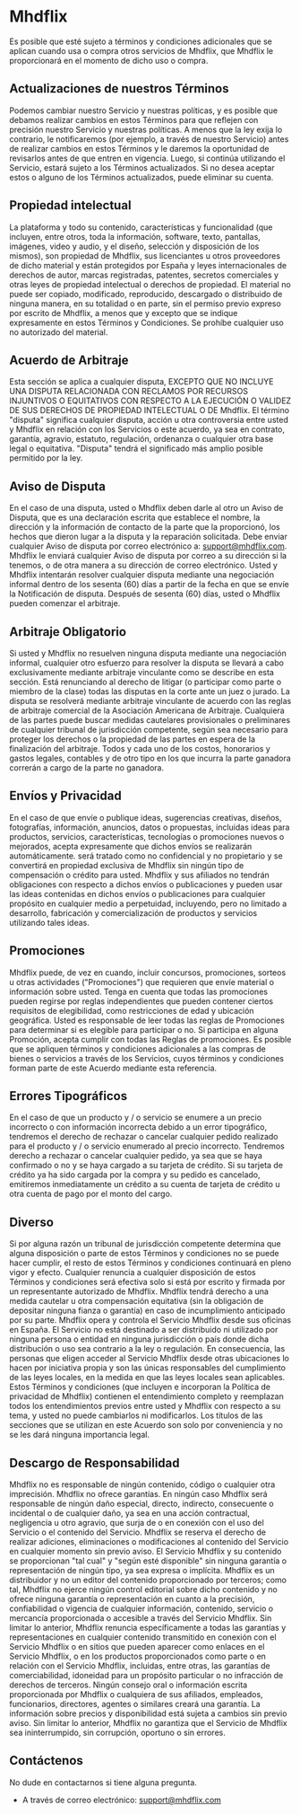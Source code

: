# Mhdflix

Es posible que esté sujeto a términos y condiciones adicionales que se aplican cuando usa o compra otros servicios de Mhdflix, que Mhdflix le proporcionará en el momento de dicho uso o compra.

## Actualizaciones de nuestros Términos

Podemos cambiar nuestro Servicio y nuestras políticas, y es posible que debamos realizar cambios en estos Términos para que reflejen con precisión nuestro Servicio y nuestras políticas. A menos que la ley exija lo contrario, le notificaremos (por ejemplo, a través de nuestro Servicio) antes de realizar cambios en estos Términos y le daremos la oportunidad de revisarlos antes de que entren en vigencia. Luego, si continúa utilizando el Servicio, estará sujeto a los Términos actualizados. Si no desea aceptar estos o alguno de los Términos actualizados, puede eliminar su cuenta.

## Propiedad intelectual

La plataforma y todo su contenido, características y funcionalidad (que incluyen, entre otros, toda la información, software, texto, pantallas, imágenes, video y audio, y el diseño, selección y disposición de los mismos), son propiedad de Mhdflix, sus licenciantes u otros proveedores de dicho material y están protegidos por España y leyes internacionales de derechos de autor, marcas registradas, patentes, secretos comerciales y otras leyes de propiedad intelectual o derechos de propiedad. El material no puede ser copiado, modificado, reproducido, descargado o distribuido de ninguna manera, en su totalidad o en parte, sin el permiso previo expreso por escrito de Mhdflix, a menos que y excepto que se indique expresamente en estos Términos y Condiciones. Se prohíbe cualquier uso no autorizado del material.

## Acuerdo de Arbitraje

Esta sección se aplica a cualquier disputa, EXCEPTO QUE NO INCLUYE UNA DISPUTA RELACIONADA CON RECLAMOS POR RECURSOS INJUNTIVOS O EQUITATIVOS CON RESPECTO A LA EJECUCIÓN O VALIDEZ DE SUS DERECHOS DE PROPIEDAD INTELECTUAL O DE Mhdflix. El término "disputa" significa cualquier disputa, acción u otra controversia entre usted y Mhdflix en relación con los Servicios o este acuerdo, ya sea en contrato, garantía, agravio, estatuto, regulación, ordenanza o cualquier otra base legal o equitativa. "Disputa" tendrá el significado más amplio posible permitido por la ley.

## Aviso de Disputa

En el caso de una disputa, usted o Mhdflix deben darle al otro un Aviso de Disputa, que es una declaración escrita que establece el nombre, la dirección y la información de contacto de la parte que la proporcionó, los hechos que dieron lugar a la disputa y la reparación solicitada. Debe enviar cualquier Aviso de disputa por correo electrónico a: support@mhdflix.com. Mhdflix le enviará cualquier Aviso de disputa por correo a su dirección si la tenemos, o de otra manera a su dirección de correo electrónico. Usted y Mhdflix intentarán resolver cualquier disputa mediante una negociación informal dentro de los sesenta (60) días a partir de la fecha en que se envíe la Notificación de disputa. Después de sesenta (60) días, usted o Mhdflix pueden comenzar el arbitraje.

## Arbitraje Obligatorio

Si usted y Mhdflix no resuelven ninguna disputa mediante una negociación informal, cualquier otro esfuerzo para resolver la disputa se llevará a cabo exclusivamente mediante arbitraje vinculante como se describe en esta sección. Está renunciando al derecho de litigar (o participar como parte o miembro de la clase) todas las disputas en la corte ante un juez o jurado. La disputa se resolverá mediante arbitraje vinculante de acuerdo con las reglas de arbitraje comercial de la Asociación Americana de Arbitraje. Cualquiera de las partes puede buscar medidas cautelares provisionales o preliminares de cualquier tribunal de jurisdicción competente, según sea necesario para proteger los derechos o la propiedad de las partes en espera de la finalización del arbitraje. Todos y cada uno de los costos, honorarios y gastos legales, contables y de otro tipo en los que incurra la parte ganadora correrán a cargo de la parte no ganadora.

## Envíos y Privacidad

En el caso de que envíe o publique ideas, sugerencias creativas, diseños, fotografías, información, anuncios, datos o propuestas, incluidas ideas para productos, servicios, características, tecnologías o promociones nuevos o mejorados, acepta expresamente que dichos envíos se realizarán automáticamente. será tratado como no confidencial y no propietario y se convertirá en propiedad exclusiva de Mhdflix sin ningún tipo de compensación o crédito para usted. Mhdflix y sus afiliados no tendrán obligaciones con respecto a dichos envíos o publicaciones y pueden usar las ideas contenidas en dichos envíos o publicaciones para cualquier propósito en cualquier medio a perpetuidad, incluyendo, pero no limitado a desarrollo, fabricación y comercialización de productos y servicios utilizando tales ideas.

## Promociones

Mhdflix puede, de vez en cuando, incluir concursos, promociones, sorteos u otras actividades ("Promociones") que requieren que envíe material o información sobre usted. Tenga en cuenta que todas las promociones pueden regirse por reglas independientes que pueden contener ciertos requisitos de elegibilidad, como restricciones de edad y ubicación geográfica. Usted es responsable de leer todas las reglas de Promociones para determinar si es elegible para participar o no. Si participa en alguna Promoción, acepta cumplir con todas las Reglas de promociones. Es posible que se apliquen términos y condiciones adicionales a las compras de bienes o servicios a través de los Servicios, cuyos términos y condiciones forman parte de este Acuerdo mediante esta referencia.

## Errores Tipográficos

En el caso de que un producto y / o servicio se enumere a un precio incorrecto o con información incorrecta debido a un error tipográfico, tendremos el derecho de rechazar o cancelar cualquier pedido realizado para el producto y / o servicio enumerado al precio incorrecto. Tendremos derecho a rechazar o cancelar cualquier pedido, ya sea que se haya confirmado o no y se haya cargado a su tarjeta de crédito. Si su tarjeta de crédito ya ha sido cargada por la compra y su pedido es cancelado, emitiremos inmediatamente un crédito a su cuenta de tarjeta de crédito u otra cuenta de pago por el monto del cargo.

## Diverso

Si por alguna razón un tribunal de jurisdicción competente determina que alguna disposición o parte de estos Términos y condiciones no se puede hacer cumplir, el resto de estos Términos y condiciones continuará en pleno vigor y efecto. Cualquier renuncia a cualquier disposición de estos Términos y condiciones será efectiva solo si está por escrito y firmada por un representante autorizado de Mhdflix. Mhdflix tendrá derecho a una medida cautelar u otra compensación equitativa (sin la obligación de depositar ninguna fianza o garantía) en caso de incumplimiento anticipado por su parte. Mhdflix opera y controla el Servicio Mhdflix desde sus oficinas en España. El Servicio no está destinado a ser distribuido ni utilizado por ninguna persona o entidad en ninguna jurisdicción o país donde dicha distribución o uso sea contrario a la ley o regulación. En consecuencia, las personas que eligen acceder al Servicio Mhdflix desde otras ubicaciones lo hacen por iniciativa propia y son las únicas responsables del cumplimiento de las leyes locales, en la medida en que las leyes locales sean aplicables. Estos Términos y condiciones (que incluyen e incorporan la Política de privacidad de Mhdflix) contienen el entendimiento completo y reemplazan todos los entendimientos previos entre usted y Mhdflix con respecto a su tema, y usted no puede cambiarlos ni modificarlos. Los títulos de las secciones que se utilizan en este Acuerdo son solo por conveniencia y no se les dará ninguna importancia legal.

## Descargo de Responsabilidad

Mhdflix no es responsable de ningún contenido, código o cualquier otra imprecisión. Mhdflix no ofrece garantías. En ningún caso Mhdflix será responsable de ningún daño especial, directo, indirecto, consecuente o incidental o de cualquier daño, ya sea en una acción contractual, negligencia u otro agravio, que surja de o en conexión con el uso del Servicio o el contenido del Servicio. Mhdflix se reserva el derecho de realizar adiciones, eliminaciones o modificaciones al contenido del Servicio en cualquier momento sin previo aviso. El Servicio Mhdflix y su contenido se proporcionan "tal cual" y "según esté disponible" sin ninguna garantía o representación de ningún tipo, ya sea expresa o implícita. Mhdflix es un distribuidor y no un editor del contenido proporcionado por terceros; como tal, Mhdflix no ejerce ningún control editorial sobre dicho contenido y no ofrece ninguna garantía o representación en cuanto a la precisión, confiabilidad o vigencia de cualquier información, contenido, servicio o mercancía proporcionada o accesible a través del Servicio Mhdflix. Sin limitar lo anterior, Mhdflix renuncia específicamente a todas las garantías y representaciones en cualquier contenido transmitido en conexión con el Servicio Mhdflix o en sitios que pueden aparecer como enlaces en el Servicio Mhdflix, o en los productos proporcionados como parte o en relación con el Servicio Mhdflix, incluidas, entre otras, las garantías de comerciabilidad, idoneidad para un propósito particular o no infracción de derechos de terceros. Ningún consejo oral o información escrita proporcionada por Mhdflix o cualquiera de sus afiliados, empleados, funcionarios, directores, agentes o similares creará una garantía. La información sobre precios y disponibilidad está sujeta a cambios sin previo aviso. Sin limitar lo anterior, Mhdflix no garantiza que el Servicio de Mhdflix sea ininterrumpido, sin corrupción, oportuno o sin errores.

## Contáctenos

No dude en contactarnos si tiene alguna pregunta.

- A través de correo electrónico: support@mhdflix.com
